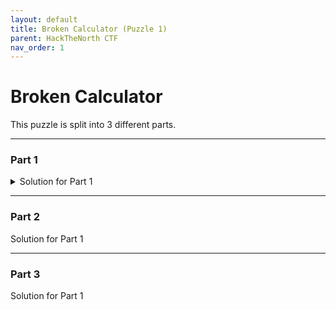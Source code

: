 ```yaml
---
layout: default
title: Broken Calculator (Puzzle 1)
parent: HackTheNorth CTF
nav_order: 1
---
```


# Broken Calculator

This puzzle is split into 3 different parts. 

---
### Part 1
<details markdown="block">
<summary>Solution for Part 1</summary>
Immediately we are presented with a few pieces of information.

- We know the `calculator` is *broken* so we shouldn't expect anything to work right.
- We are restricted to using the following `keys`: 8, 5, 3, +, - , =, C
- We need to somehow use the numbers to calculate 20.

The first thing I did was to calculate the following

| Calculation  | Result            |  
|:-------------|:------------------|
| 3 + 3 =      | 4                 | 
| 3 - 3 =      | 4                 | 
| 5 + 5 =      | 49                | 
| 5 - 5 =      | 14                | 
| 8 + 8 =      | 100               | 
| 3 + 5 =      | 14                |
| 5 + 8 =      | 70                |

From these calculations you can make 2 observations 

{: .obs }
> Observation 1:
>
> It is likely that
>
> 3 maps to 2
>
> 5 maps to 7
>
> 8 maps to 10

{: .obs }
> Observation 2:
>
> `+` performs the operation of `*`
>
> `-` performs thr operation of `+`

From this we can conclude that `8 - 8` which is really `10 + 10` will give us our desired answer.
</details>

---
### Part 2
<summary>Solution for Part 1</summary>


</details>

---
### Part 3
<summary>Solution for Part 1</summary>


</details>